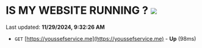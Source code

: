 # IS MY WEBSITE RUNNING ? [![](https://img.shields.io/static/v1?label=Sponsor&message=%E2%9D%A4&logo=GitHub&color=%23fe8e86)](https://github.com/sponsors/Youssef-Lehmam)

Last updated: **11/29/2024, 9:32:26 AM**

- `GET` [https://youssefservice.me](https://youssefservice.me) - **Up** (98ms)
